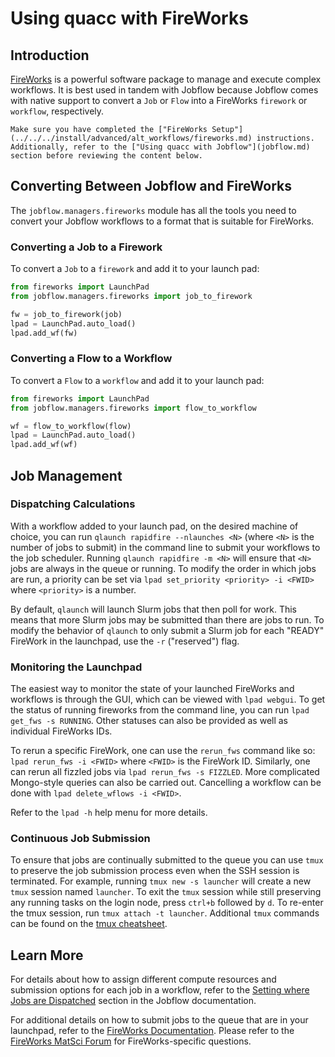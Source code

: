# Using quacc with FireWorks

## Introduction

[FireWorks](https://materialsproject.github.io/fireworks/) is a powerful software package to manage and execute complex workflows. It is best used in tandem with Jobflow because Jobflow comes with native support to convert a `Job` or `Flow` into a FireWorks `firework` or `workflow`, respectively.

```{note}
Make sure you have completed the ["FireWorks Setup"](../../../install/advanced/alt_workflows/fireworks.md) instructions. Additionally, refer to the ["Using quacc with Jobflow"](jobflow.md) section before reviewing the content below.
```

## Converting Between Jobflow and FireWorks

The `jobflow.managers.fireworks` module has all the tools you need to convert your Jobflow workflows to a format that is suitable for FireWorks.

### Converting a Job to a Firework

To convert a `Job` to a `firework` and add it to your launch pad:

```python
from fireworks import LaunchPad
from jobflow.managers.fireworks import job_to_firework

fw = job_to_firework(job)
lpad = LaunchPad.auto_load()
lpad.add_wf(fw)
```

### Converting a Flow to a Workflow

To convert a `Flow` to a `workflow` and add it to your launch pad:

```python
from fireworks import LaunchPad
from jobflow.managers.fireworks import flow_to_workflow

wf = flow_to_workflow(flow)
lpad = LaunchPad.auto_load()
lpad.add_wf(wf)
```

## Job Management

### Dispatching Calculations

With a workflow added to your launch pad, on the desired machine of choice, you can run `qlaunch rapidfire --nlaunches <N>` (where `<N>` is the number of jobs to submit) in the command line to submit your workflows to the job scheduler. Running `qlaunch rapidfire -m <N>` will ensure that `<N>` jobs are always in the queue or running. To modify the order in which jobs are run, a priority can be set via `lpad set_priority <priority> -i <FWID>` where `<priority>` is a number.

By default, `qlaunch` will launch Slurm jobs that then poll for work. This means that more Slurm jobs may be submitted than there are jobs to run. To modify the behavior of `qlaunch` to only submit a Slurm job for each "READY" FireWork in the launchpad, use the `-r` ("reserved") flag.

### Monitoring the Launchpad

The easiest way to monitor the state of your launched FireWorks and workflows is through the GUI, which can be viewed with `lpad webgui`. To get the status of running fireworks from the command line, you can run `lpad get_fws -s RUNNING`. Other statuses can also be provided as well as individual FireWorks IDs.

To rerun a specific FireWork, one can use the `rerun_fws` command like so: `lpad rerun_fws -i <FWID>` where `<FWID>` is the FireWork ID. Similarly, one can rerun all fizzled jobs via `lpad rerun_fws -s FIZZLED`. More complicated Mongo-style queries can also be carried out. Cancelling a workflow can be done with `lpad delete_wflows -i <FWID>`.

Refer to the `lpad -h` help menu for more details.

### Continuous Job Submission

To ensure that jobs are continually submitted to the queue you can use `tmux` to preserve the job submission process even when the SSH session is terminated. For example, running `tmux new -s launcher` will create a new `tmux` session named `launcher`. To exit the `tmux` session while still preserving any running tasks on the login node, press `ctrl+b` followed by `d`. To re-enter the tmux session, run `tmux attach -t launcher`. Additional `tmux` commands can be found on the [tmux cheatsheet](https://tmuxcheatsheet.com/).

## Learn More

For details about how to assign different compute resources and submission options for each job in a workflow, refer to the [Setting where Jobs are Dispatched](https://materialsproject.github.io/jobflow/tutorials/8-fireworks.html#setting-where-jobs-are-dispatched) section in the Jobflow documentation.

For additional details on how to submit jobs to the queue that are in your launchpad, refer to the [FireWorks Documentation](https://materialsproject.github.io/fireworks/queue_tutorial.html#submit-a-job). Please refer to the [FireWorks MatSci Forum](https://matsci.org/c/fireworks/15) for FireWorks-specific questions.
